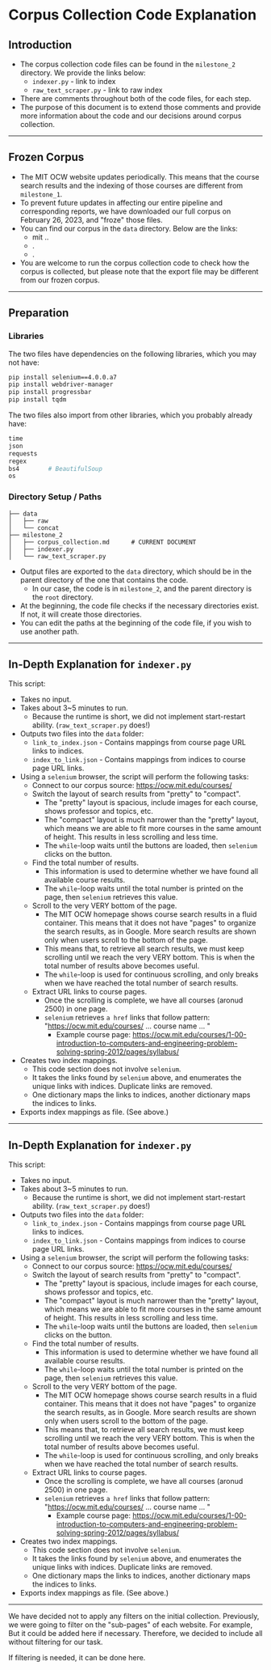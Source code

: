 # Corpus Collection Code Explanation

## Introduction 

- The corpus collection code files can be found in the `milestone_2` directory. We provide the links below:
  - `indexer.py` - link to index
  - `raw_text_scraper.py` - link to raw index
- There are comments throughout both of the code files, for each step. 
- The purpose of this document is to extend those comments and provide more information about the code and our decisions around corpus collection. 

---------

## Frozen Corpus 

- The MIT OCW website updates periodically. This means that the course search results and the indexing of those courses are different from `milestone_1`. 
- To prevent future updates in affecting our entire pipeline and corresponding reports, we have downloaded our full corpus on February 26, 2023, and "froze" those files.
- You can find our corpus in the `data` directory. Below are the links: 
  - mit ..
  - .
  - .
- You are welcome to run the corpus collection code to check how the corpus is collected, but please note that the export file may be different from our frozen corpus.

--------

## Preparation 

### Libraries

The two files have dependencies on the following libraries, which you may not have: 
```bash
pip install selenium==4.0.0.a7
pip install webdriver-manager
pip install progressbar
pip install tqdm
```

The two files also import from other libraries, which you probably already have: 
```python
time
json
requests
regex
bs4        # BeautifulSoup
os
```

### Directory Setup / Paths

```
├── data
│   ├── raw     
│   └── concat
├── milestone_2
│   ├── corpus_collection.md      # CURRENT DOCUMENT  
│   ├── indexer.py     
│   └── raw_text_scraper.py
```

- Output files are exported to the `data` directory, which should be in the parent directory of the one that contains the code.
  - In our case, the code is in `milestone_2`, and the parent directory is the `root` directory.
- At the beginning, the code file checks if the necessary directories exist. If not, it will create those directories. 
- You can edit the paths at the beginning of the code file, if you wish to use another path. 

------

## In-Depth Explanation for `indexer.py` 

This script: 
- Takes no input.
- Takes about 3~5 minutes to run. 
  - Because the runtime is short, we did not implement start-restart ability. (`raw_text_scraper.py` does!)
- Outputs two files into the `data` folder:
  - `link_to_index.json` - Contains mappings from course page URL links to indices.
  - `index_to_link.json` - Contains mappings from indices to course page URL links. 
- Using a `selenium` browser, the script will perform the following tasks:
  - Connect to our corpus source: https://ocw.mit.edu/courses/
  - Switch the layout of search results from "pretty" to "compact". 
    - The "pretty" layout is spacious, include images for each course, shows professor and topics, etc. 
    - The "compact" layout is much narrower than the "pretty" layout, which means we are able to fit more courses in the same amount of height. This results in less scrolling and less time. 
    - The `while`-loop waits until the buttons are loaded, then `selenium` clicks on the button. 
  - Find the total number of results.
    - This information is used to determine whether we have found all available course results. 
    - The `while`-loop waits until the total number is printed on the page, then `selenium` retrieves this value. 
  - Scroll to the very VERY bottom of the page.
    - The MIT OCW homepage shows course search results in a fluid container. This means that it does not have "pages" to organize the search results, as in Google. More search results are shown only when users scroll to the bottom of the page. 
    - This means that, to retrieve all search results, we must keep scrolling until we reach the very VERY bottom. This is when the total number of results above becomes useful. 
    - The `while`-loop is used for continuous scrolling, and only breaks when we have reached the total number of search results. 
  - Extract URL links to course pages. 
    - Once the scrolling is complete, we have all courses (aronud 2500) in one page. 
    - `selenium` retrieves `a href` links that follow pattern: "https://ocw.mit.edu/courses/ ... course name ... "
       - Example course page: https://ocw.mit.edu/courses/1-00-introduction-to-computers-and-engineering-problem-solving-spring-2012/pages/syllabus/
 - Creates two index mappings.
    - This code section does not involve `selenium`. 
    - It takes the links found by `selenium` above, and enumerates the unique links with indices. Duplicate links are removed. 
    - One dictionary maps the links to indices, another dictionary maps the indices to links. 
 - Exports index mappings as file. (See above.) 


-------

## In-Depth Explanation for `indexer.py` 

This script: 
- Takes no input.
- Takes about 3~5 minutes to run. 
  - Because the runtime is short, we did not implement start-restart ability. (`raw_text_scraper.py` does!)
- Outputs two files into the `data` folder:
  - `link_to_index.json` - Contains mappings from course page URL links to indices.
  - `index_to_link.json` - Contains mappings from indices to course page URL links. 
- Using a `selenium` browser, the script will perform the following tasks:
  - Connect to our corpus source: https://ocw.mit.edu/courses/
  - Switch the layout of search results from "pretty" to "compact". 
    - The "pretty" layout is spacious, include images for each course, shows professor and topics, etc. 
    - The "compact" layout is much narrower than the "pretty" layout, which means we are able to fit more courses in the same amount of height. This results in less scrolling and less time. 
    - The `while`-loop waits until the buttons are loaded, then `selenium` clicks on the button. 
  - Find the total number of results.
    - This information is used to determine whether we have found all available course results. 
    - The `while`-loop waits until the total number is printed on the page, then `selenium` retrieves this value. 
  - Scroll to the very VERY bottom of the page.
    - The MIT OCW homepage shows course search results in a fluid container. This means that it does not have "pages" to organize the search results, as in Google. More search results are shown only when users scroll to the bottom of the page. 
    - This means that, to retrieve all search results, we must keep scrolling until we reach the very VERY bottom. This is when the total number of results above becomes useful. 
    - The `while`-loop is used for continuous scrolling, and only breaks when we have reached the total number of search results. 
  - Extract URL links to course pages. 
    - Once the scrolling is complete, we have all courses (aronud 2500) in one page. 
    - `selenium` retrieves `a href` links that follow pattern: "https://ocw.mit.edu/courses/ ... course name ... "
       - Example course page: https://ocw.mit.edu/courses/1-00-introduction-to-computers-and-engineering-problem-solving-spring-2012/pages/syllabus/
 - Creates two index mappings.
    - This code section does not involve `selenium`. 
    - It takes the links found by `selenium` above, and enumerates the unique links with indices. Duplicate links are removed. 
    - One dictionary maps the links to indices, another dictionary maps the indices to links. 
 - Exports index mappings as file. (See above.) 


----- 


We have decided not to apply any filters on the initial collection. Previously, we were going to filter on the "sub-pages" of each website. For example, 
But it could be added here if necessary. 
Therefore, we decided to include all without filtering for our task. 

If filtering is needed, it can be done here. 

